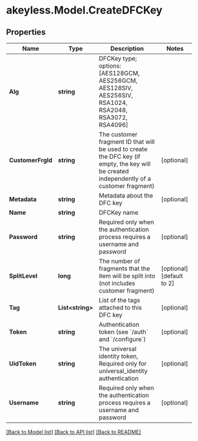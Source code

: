 # akeyless.Model.CreateDFCKey

## Properties

Name | Type | Description | Notes
------------ | ------------- | ------------- | -------------
**Alg** | **string** | DFCKey type; options: [AES128GCM, AES256GCM, AES128SIV, AES256SIV, RSA1024, RSA2048, RSA3072, RSA4096] | 
**CustomerFrgId** | **string** | The customer fragment ID that will be used to create the DFC key (if empty, the key will be created independently of a customer fragment) | [optional] 
**Metadata** | **string** | Metadata about the DFC key | [optional] 
**Name** | **string** | DFCKey name | 
**Password** | **string** | Required only when the authentication process requires a username and password | [optional] 
**SplitLevel** | **long** | The number of fragments that the item will be split into (not includes customer fragment) | [optional] [default to 2]
**Tag** | **List&lt;string&gt;** | List of the tags attached to this DFC key | [optional] 
**Token** | **string** | Authentication token (see &#x60;/auth&#x60; and &#x60;/configure&#x60;) | [optional] 
**UidToken** | **string** | The universal identity token, Required only for universal_identity authentication | [optional] 
**Username** | **string** | Required only when the authentication process requires a username and password | [optional] 

[[Back to Model list]](../README.md#documentation-for-models) [[Back to API list]](../README.md#documentation-for-api-endpoints) [[Back to README]](../README.md)

